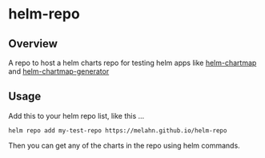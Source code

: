 # helm-repo

## Overview

A repo to host a helm charts repo for testing helm apps like [helm-chartmap](https://github.com/melahn/helm-chartmap) and [helm-chartmap-generator](https://github.com/melahn/helm-chartmap-generator)

## Usage

Add this to your helm repo list, like this ...

```
helm repo add my-test-repo https://melahn.github.io/helm-repo
```

Then you can get any of the charts in the repo using helm commands.
